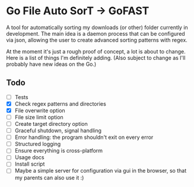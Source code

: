 # Go File Auto SorT &rarr; GoFAST

A tool for automatically sorting my downloads (or other) folder currently in development. 
The main idea is a daemon process that can be configured via json, allowing the user to create advanced sorting patterns with regex.

At the moment it's just a rough proof of concept, a lot is about to change. Here is a list of things I'm definitely adding. (Also subject to change as I'll probably have new ideas on the Go.)

## Todo
- [ ] Tests
- [x] Check regex patterns and directories
- [x] File overwrite option
- [ ] File size limit option
- [ ] Create target directory option
- [ ] Graceful shutdown, signal handling
- [ ] Error handling: the program shouldn't exit on every error
- [ ] Structured logging
- [ ] Ensure everything is cross-platform
- [ ] Usage docs
- [ ] Install script
- [ ] Maybe a simple server for configuration via gui in the browser, so that my parents can also use it :)
